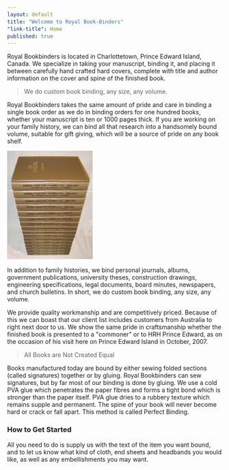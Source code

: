```yaml
---
layout: default
title: "Welcome to Royal Book-Binders"
"link-title": Home
published: true
---
```


Royal Bookbinders is located in Charlottetown, Prince Edward Island, Canada. We specialize in taking your manuscript, binding it, and placing it between carefully hand crafted hard covers, complete with title and author information on the cover and spine of the finished book.

> We do custom book binding, any size, any volume. 

Royal Bookbinders takes the same amount of pride and care in binding a single book order as we do in binding orders for one hundred books, whether your manuscript is ten or 1000 pages thick. If you are working on your family history, we can bind all that research into a handsomely bound volume, suitable for gift giving, which will be a source of pride on any book shelf.

![](/images/book_003.jpg)

In addition to family histories, we bind personal journals, albums, government publications, university theses, construction drawings, engineering specifications, legal documents, board minutes, newspapers, and church bulletins. In short, we do custom book binding, any size, any volume.

We provide quality workmanship and are competitively priced. Because of this we can boast that our client list includes customers from Australia to right next door to us. We show the same pride in craftsmanship whether the finished book is presented to a "commoner" or to HRH Prince Edward, as on the occasion of his visit here on Prince Edward Island in October, 2007.

> All Books are Not Created Equal

Books manufactured today are bound by either sewing folded sections (called signatures) together or by gluing. Royal Bookbinders can sew signatures, but by far most of our binding is done by gluing. We use a cold PVA glue which penetrates the paper fibres and forms a tight bond which is stronger than the paper itself. PVA glue dries to a rubbery texture which remains supple and permanent. The spine of your book will never become hard or crack or fall apart. This method is called Perfect Binding.

### How to Get Started

All you need to do is supply us with the text of the item you want bound, and to let us know what kind of cloth, end sheets and headbands you would like, as well as any embellishments you may want.
